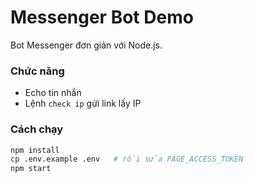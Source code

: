# Messenger Bot Demo

Bot Messenger đơn giản với Node.js.

### Chức năng
- Echo tin nhắn
- Lệnh `check ip` gửi link lấy IP

### Cách chạy
```bash
npm install
cp .env.example .env   # rồi sửa PAGE_ACCESS_TOKEN
npm start
